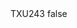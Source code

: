 <?xml version="1.0" encoding="UTF-8"?>
<CustomMetadata xmlns="http://soap.sforce.com/2006/04/metadata">
    <label>TXU243</label>
    <protected>false</protected>
</CustomMetadata>
